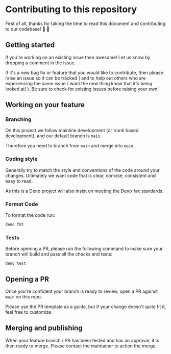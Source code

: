 # Contributing to this repository

First of all, thanks for taking the time to read this document and contributing to our codebase! :tada: :beers:

## Getting started

If you're working on an existing issue then awesome! Let us know by dropping a comment in the issue.

If it's a new bug fix or feature that you would like to contribute, then please raise an issue so it can be tracked ( and to help out others who are experiencing the same issue / want the new thing know that it's being looked at! ). Be sure to check for existing issues before raising your own!

## Working on your feature

### Branching

On this project we follow mainline development (or trunk based development), and our default branch is `main`.

Therefore you need to branch from `main` and merge into `main`.

### Coding style

Generally try to match the style and conventions of the code around your changes. Ultimately we want code that is clear, concise, consistent and easy to read.

As this is a Deno project will also insist on meeting the Deno `fmt` standards.

### Format Code

To format the code run:

```bash
deno fmt
```

### Tests

Before opening a PR, please run the following command to make sure your branch will build and pass all the checks and tests:

```console
deno test
```

## Opening a PR

Once you're confident your branch is ready to review, open a PR against `main` on this repo.

Please use the PR template as a guide, but if your change doesn't quite fit it, feel free to customize.

## Merging and publishing

When your feature branch / PR has been tested and has an approval, it is then ready to merge. Please contact the maintainer to action the merge.
